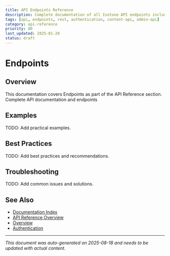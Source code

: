 ```yaml
---
title: API Endpoints Reference
description: Complete documentation of all Isotone API endpoints including authentication, content, and admin APIs
tags: [api, endpoints, rest, authentication, content-api, admin-api]
category: api-reference
priority: 80
last_updated: 2025-01-20
status: draft
---
```


# Endpoints

## Overview

This documentation covers Endpoints as part of the API Reference section. Complete API documentation and endpoints

## Examples

TODO: Add practical examples.

## Best Practices

TODO: Add best practices and recommendations.

## Troubleshooting

TODO: Add common issues and solutions.

## See Also

- [Documentation Index](../README.md)
- [API Reference Overview](./index.md)
- [Overview](./overview.md)
- [Authentication](./authentication.md)

---

*This document was auto-generated on 2025-08-18 and needs to be updated with actual content.*
